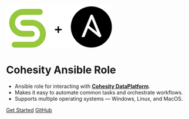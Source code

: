 ![](assets/images/cohesity_ansible.png)

# Cohesity Ansible Role

* Ansible role for interacting with [__Cohesity DataPlatform__](https://www.cohesity.com/products/data-platform).
* Makes it easy to automate common tasks and orchestrate workflows.
* Supports multiple operating systems — Windows, Linux, and MacOS.

[Get Started](overview.md)
[GitHub](https://github.com/cohesity/cohesity-ansible-role/)
